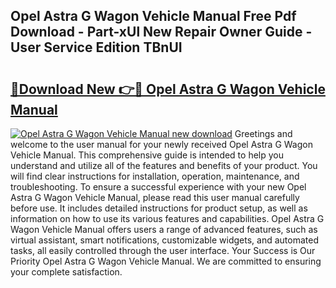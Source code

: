 ## Opel Astra G Wagon Vehicle Manual Free Pdf Download - Part-xUl New Repair Owner Guide - User Service Edition TBnUI

# <h2><a href="http://bc61980.oget.top/?id=Opel+Astra+G+Wagon+Vehicle+Manual">🔗Download New 👉🔴 Opel Astra G Wagon Vehicle Manual</a></h2>

[![Opel Astra G Wagon Vehicle Manual new download](https://i.imgur.com/5g1atiW.png)](http://bc61980.oget.top/?id=Opel+Astra+G+Wagon+Vehicle+Manual)
Greetings and welcome to the user manual for your newly received Opel Astra G Wagon Vehicle Manual. This comprehensive guide is intended to help you understand and utilize all of the features and benefits of your product. You will find clear instructions for installation, operation, maintenance, and troubleshooting. To ensure a successful experience with your new Opel Astra G Wagon Vehicle Manual, please read this user manual carefully before use. It includes detailed instructions for product setup, as well as information on how to use its various features and capabilities. Opel Astra G Wagon Vehicle Manual offers users a range of advanced features, such as virtual assistant, smart notifications, customizable widgets, and automated tasks, all easily controlled through the user interface. Your Success is Our Priority Opel Astra G Wagon Vehicle Manual. We are committed to ensuring your complete satisfaction.
